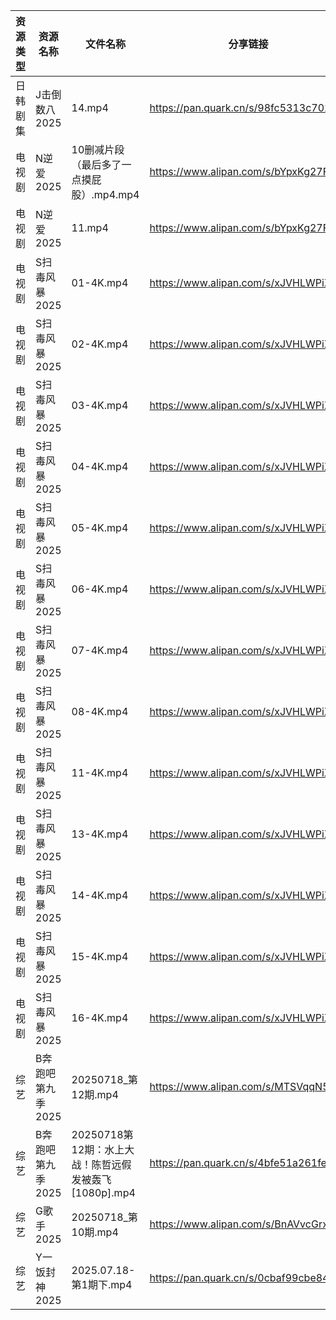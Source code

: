| 资源类型 | 资源名称        | 文件名称                                  | 分享链接                                 | 更新时间                |
| ---- | ----------- | ------------------------------------- | ------------------------------------ | ------------------- |
| 日韩剧集 | J击倒数八2025   | 14.mp4                                | https://pan.quark.cn/s/98fc5313c702  | 2025-07-19 10:23:07 |
| 电视剧  | N逆爱2025     | 10删减片段（最后多了一点摸屁股）.mp4.mp4             | https://www.alipan.com/s/bYpxKg27F1z | 2025-07-19 08:02:49 |
| 电视剧  | N逆爱2025     | 11.mp4                                | https://www.alipan.com/s/bYpxKg27F1z | 2025-07-19 00:02:50 |
| 电视剧  | S扫毒风暴2025   | 01-4K.mp4                             | https://www.alipan.com/s/xJVHLWPiXhk | 2025-07-19 12:03:03 |
| 电视剧  | S扫毒风暴2025   | 02-4K.mp4                             | https://www.alipan.com/s/xJVHLWPiXhk | 2025-07-19 12:03:02 |
| 电视剧  | S扫毒风暴2025   | 03-4K.mp4                             | https://www.alipan.com/s/xJVHLWPiXhk | 2025-07-19 12:03:01 |
| 电视剧  | S扫毒风暴2025   | 04-4K.mp4                             | https://www.alipan.com/s/xJVHLWPiXhk | 2025-07-19 12:03:00 |
| 电视剧  | S扫毒风暴2025   | 05-4K.mp4                             | https://www.alipan.com/s/xJVHLWPiXhk | 2025-07-19 12:03:00 |
| 电视剧  | S扫毒风暴2025   | 06-4K.mp4                             | https://www.alipan.com/s/xJVHLWPiXhk | 2025-07-19 12:02:59 |
| 电视剧  | S扫毒风暴2025   | 07-4K.mp4                             | https://www.alipan.com/s/xJVHLWPiXhk | 2025-07-19 12:02:59 |
| 电视剧  | S扫毒风暴2025   | 08-4K.mp4                             | https://www.alipan.com/s/xJVHLWPiXhk | 2025-07-19 12:02:58 |
| 电视剧  | S扫毒风暴2025   | 11-4K.mp4                             | https://www.alipan.com/s/xJVHLWPiXhk | 2025-07-19 12:02:57 |
| 电视剧  | S扫毒风暴2025   | 13-4K.mp4                             | https://www.alipan.com/s/xJVHLWPiXhk | 2025-07-19 12:02:56 |
| 电视剧  | S扫毒风暴2025   | 14-4K.mp4                             | https://www.alipan.com/s/xJVHLWPiXhk | 2025-07-19 12:02:56 |
| 电视剧  | S扫毒风暴2025   | 15-4K.mp4                             | https://www.alipan.com/s/xJVHLWPiXhk | 2025-07-19 12:02:55 |
| 电视剧  | S扫毒风暴2025   | 16-4K.mp4                             | https://www.alipan.com/s/xJVHLWPiXhk | 2025-07-19 12:02:54 |
| 综艺   | B奔跑吧第九季2025 | 20250718_第12期.mp4                     | https://www.alipan.com/s/MTSVqqN5E4c | 2025-07-19 00:02:27 |
| 综艺   | B奔跑吧第九季2025 | 20250718第12期：水上大战！陈哲远假发被轰飞[1080p].mp4 | https://pan.quark.cn/s/4bfe51a261fe  | 2025-07-19 01:40:15 |
| 综艺   | G歌手2025     | 20250718_第10期.mp4                     | https://www.alipan.com/s/BnAVvcGrxme | 2025-07-19 08:03:32 |
| 综艺   | Y一饭封神2025   | 2025.07.18-第1期下.mp4                   | https://pan.quark.cn/s/0cbaf99cbe84  | 2025-07-19 01:43:31 |
